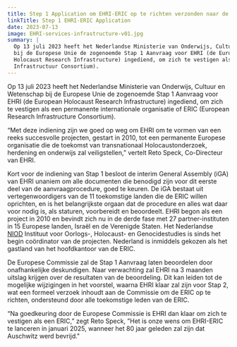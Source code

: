 ```yaml
---
title: Step 1 Application om EHRI-ERIC op te richten verzonden naar de EU
linkTitle: Step 1 EHRI-ERIC Application
date: 2023-07-13
image: EHRI-services-infrastructure-v01.jpg
summary: |
  Op 13 juli 2023 heeft het Nederlandse Ministerie van Onderwijs, Cultuur en Wetenschap
  bij de Europese Unie de zogenoemde Stap 1 Aanvraag voor EHRI (de European Holocaust 
  Holocaust Research Infrastructure) ingediend, om zich te vestigen als een permanente internationale organisatie of EIRC (European Research 
  Infrastructuur Consortium). 
---
```


Op 13 juli 2023 heeft het Nederlandse Ministerie van Onderwijs, Cultuur en Wetenschap 
bij de Europese Unie de zogenoemde Stap 1 Aanvraag voor EHRI (de European Holocaust 
Research Infrastructure) ingediend, om zich te vestigen als een permanente internationale organisatie of ERIC (European Research Infrastructure Consortium).

“Met deze indiening zijn we goed op weg om EHRI om te vormen van een reeks succesvolle projecten, gestart in 2010, tot een permanente 
Europese organisatie die de toekomst van transnationaal Holocaustonderzoek, herdening en onderwijs zal veiligstellen,” vertelt Reto Speck, Co-Directeur van EHRI.

Kort voor de indiening van Stap 1 besloot de interim General Assembly (iGA) van EHRI
unaniem om alle documenten die benodigd zijn voor dit eerste deel van de 
aanvraagprocedure, goed te keuren. De iGA bestaat uit vertegenwoordigers van de 11 toekomstige 
landen die de ERIC willen oprichten, en is het belangrijkste orgaan dat de procedure en alles wat daar voor nodig is, als staturen, voorbereidt en beoordeelt. 
EHRI begon als een project in 2010 en bevindt zich nu in de derde fase met 27 partner-instituten in 15 Europese landen, 
Israël en de Verenigde Staten. Het Nederlandse [NIOD](https://niod.nl) Instituut voor Oorlogs-, Holocaust- en Genocidestudies is sinds het begin coördinator van de projecten. 
Nederland is inmiddels gekozen als het gastland van het hoofdkantoor van de ERIC.

De Europese Commissie zal de Stap 1 Aanvraag laten beoordelen door onafhankelijke deskundigen. Naar verwachting zal EHRI na 3 maanden uitslag krijgen over de 
resultaten van de beoordeling. Dit kan leiden tot de mogelijke wijzigingen in het voorstel, waarna EHRI klaar zal zijn voor Stap 2, wat een formeel verzoek inhoudt aan de Commissie om de ERIC op te richten, 
ondersteund door alle toekomstige leden van de ERIC.

“Na goedkeuring door de Europese Commissie is EHRI dan klaar om zich te vestigen als 
een ERIC,” zegt Reto Speck, ”Het is onze wens om EHRI-ERIC te lanceren in januari 2025, wanneer het 80 jaar geleden zal zijn dat Auschwitz werd bevrijd."
